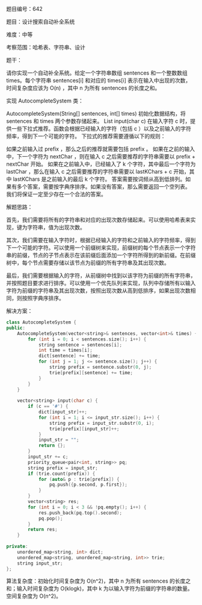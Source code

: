题目编号：642

题目：设计搜索自动补全系统

难度：中等

考察范围：哈希表、字符串、设计

题干：

请你实现一个自动补全系统。给定一个字符串数组 sentences 和一个整数数组 times。每个字符串 sentences[i] 和对应的 times[i] 表示在输入中出现的次数，时间复杂度应该为 O(n) ，其中 n 为所有 sentences 的长度之和。

实现 AutocompleteSystem 类：

AutocompleteSystem(String[] sentences, int[] times) 初始化数据结构，将 sentences 和 times 两个参数存储起来。
List<String> input(char c) 在输入字符 c 时，提供一些下拉式推荐。函数会根据已经输入的字符（包括 c ）以及之前输入的字符频率，得到下一个可能的字符。
下拉式的推荐需要遵循以下的规则：

如果之前输入过 prefix ，那么之后的推荐就需要包括 prefix 。
如果在之前的输入中，下一个字符为 nextChar ，则在输入 c 之后需要推荐的字符串需要以 prefix + nextChar 开始。
如果在之前输入中，已经输入了 k 个字符，其中最后一个字符为 lastChar ，那么在输入 c 之后需要推荐的字符串需要以 lastKChars + c 开始，其中 lastKChars 是之前输入的最后 k 个字符。
答案需要按词频从高到低排列。如果有多个答案，需要按字典序排序。如果没有答案，那么需要返回一个空列表。
我们将保证一定至少存在一个合法的答案。


解题思路：

首先，我们需要将所有的字符串和对应的出现次数存储起来。可以使用哈希表来实现，键为字符串，值为出现次数。

其次，我们需要在输入字符时，根据已经输入的字符和之前输入的字符频率，得到下一个可能的字符。可以使用一个前缀树来实现，前缀树的每个节点表示一个字符串的前缀，节点的子节点表示在该前缀后面添加一个字符所得到的新前缀。在前缀树中，每个节点需要存储以该节点为前缀的所有字符串及其出现次数。

最后，我们需要根据输入的字符，从前缀树中找到以该字符为前缀的所有字符串，并按照题目要求进行排序。可以使用一个优先队列来实现，队列中存储所有以输入字符为前缀的字符串及其出现次数，按照出现次数从高到低排序，如果出现次数相同，则按照字典序排序。

解决方案：

```cpp
class AutocompleteSystem {
public:
    AutocompleteSystem(vector<string>& sentences, vector<int>& times) {
        for (int i = 0; i < sentences.size(); i++) {
            string sentence = sentences[i];
            int time = times[i];
            dict[sentence] += time;
            for (int j = 1; j <= sentence.size(); j++) {
                string prefix = sentence.substr(0, j);
                trie[prefix][sentence] += time;
            }
        }
    }
    
    vector<string> input(char c) {
        if (c == '#') {
            dict[input_str]++;
            for (int i = 1; i <= input_str.size(); i++) {
                string prefix = input_str.substr(0, i);
                trie[prefix][input_str]++;
            }
            input_str = "";
            return {};
        }
        input_str += c;
        priority_queue<pair<int, string>> pq;
        string prefix = input_str;
        if (trie.count(prefix)) {
            for (auto& p : trie[prefix]) {
                pq.push({p.second, p.first});
            }
        }
        vector<string> res;
        for (int i = 0; i < 3 && !pq.empty(); i++) {
            res.push_back(pq.top().second);
            pq.pop();
        }
        return res;
    }
    
private:
    unordered_map<string, int> dict;
    unordered_map<string, unordered_map<string, int>> trie;
    string input_str;
};
```

算法复杂度：初始化时间复杂度为 O(n^2)，其中 n 为所有 sentences 的长度之和；输入时间复杂度为 O(klogk)，其中 k 为以输入字符为前缀的字符串的数量。空间复杂度为 O(n^2)。